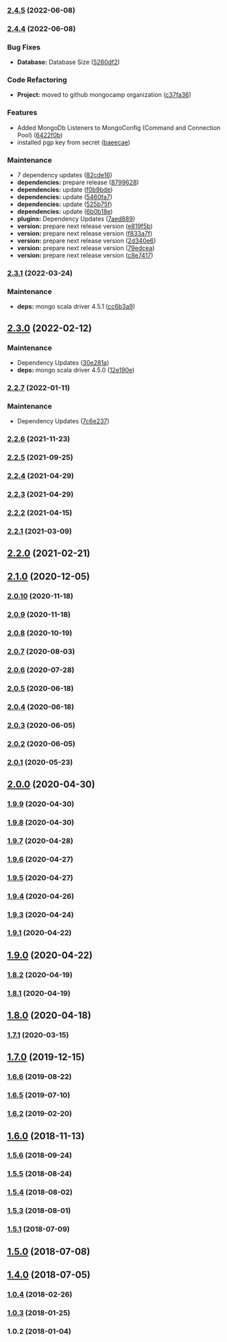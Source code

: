 ### [2.4.5](https://github.com/MongoCamp/mongodb-driver/compare/v2.4.4...v2.4.5) (2022-06-08)

### [2.4.4](https://github.com/MongoCamp/mongodb-driver/compare/v2.3.1...v2.4.4) (2022-06-08)


### Bug Fixes

* **Database:** Database Size ([5260df2](https://github.com/MongoCamp/mongodb-driver/commit/5260df22f24fe6aab3434dce91bb7cce516fe368))


### Code Refactoring

* **Project:** moved to github mongocamp organization ([c37fa36](https://github.com/MongoCamp/mongodb-driver/commit/c37fa364b565764a526491ff274835cf018593a8))


### Features

* Added MongoDb Listeners to MongoConfig (Command and Connection Pool) ([6422f0b](https://github.com/MongoCamp/mongodb-driver/commit/6422f0be4be6a2cf068fe088c869cbbdcf2ecc0d))
* installed pgp key from secret ([baeecae](https://github.com/MongoCamp/mongodb-driver/commit/baeecaee9ecde2cdcf0beb6c0c3ff4bbd5b5abf4))


### Maintenance

* 7 dependency updates ([82cde16](https://github.com/MongoCamp/mongodb-driver/commit/82cde16faf41f43d7bfc94eac67a51933f79ddc3))
* **dependencies:** prepare release ([8799628](https://github.com/MongoCamp/mongodb-driver/commit/87996282e52afd44c2d29473791b88db50e99202))
* **dependencies:** update ([f0b9bde](https://github.com/MongoCamp/mongodb-driver/commit/f0b9bdef85265c5efbdbe23471e0cff40a3228a1))
* **dependencies:** update ([5460fa7](https://github.com/MongoCamp/mongodb-driver/commit/5460fa7c8a9525e3bdd9db57a8398d2517ff8fac))
* **dependencies:** update ([525b75f](https://github.com/MongoCamp/mongodb-driver/commit/525b75fa3988c864f708d1807336a29b88efbfb5))
* **dependencies:** update ([6b0b18e](https://github.com/MongoCamp/mongodb-driver/commit/6b0b18ea21a0ecb889dc3096bb83a880877afd72))
* **plugins:** Dependency Updates ([7aed889](https://github.com/MongoCamp/mongodb-driver/commit/7aed8892c8e185afa0f06d09467ad2b10345c2ba))
* **version:** prepare next release version ([e819f5b](https://github.com/MongoCamp/mongodb-driver/commit/e819f5b972b403d34bbba90a0abadac2041b2d9a))
* **version:** prepare next release version ([f833a7f](https://github.com/MongoCamp/mongodb-driver/commit/f833a7fec131b1b4378126f1c99a6abc616267b4))
* **version:** prepare next release version ([2d340e6](https://github.com/MongoCamp/mongodb-driver/commit/2d340e675b9d26b253817ab5e1bf1d713d903c27))
* **version:** prepare next release version ([79edcea](https://github.com/MongoCamp/mongodb-driver/commit/79edceae04e542afe2ee85c237b7ef3b28129edf))
* **version:** prepare next release version ([c8e7417](https://github.com/MongoCamp/mongodb-driver/commit/c8e7417423860b3ff005a0c8b6576205d89f13b6))

### [2.3.1](https://github.com/MongoCamp/mongodb-driver/compare/v2.3.0...v2.3.1) (2022-03-24)


### Maintenance

* **deps:** mongo scala driver 4.5.1 ([cc6b3a9](https://github.com/MongoCamp/mongodb-driver/commit/cc6b3a92502510f9351e18ae044894319ef7b4c9))

## [2.3.0](https://github.com/MongoCamp/mongodb-driver/compare/v2.2.7...v2.3.0) (2022-02-12)


### Maintenance

* Dependency Updates ([30e281a](https://github.com/MongoCamp/mongodb-driver/commit/30e281a9bc4df69501099d05c14d9ea20fb98621))
* **deps:** mongo scala driver 4.5.0 ([12e190e](https://github.com/MongoCamp/mongodb-driver/commit/12e190e83f38a15940d0442988e1d5f57b6170c6))

### [2.2.7](https://github.com/MongoCamp/mongodb-driver/compare/v2.2.6...v2.2.7) (2022-01-11)


### Maintenance

* Dependency Updates ([7c6e237](https://github.com/MongoCamp/mongodb-driver/commit/7c6e2378091da72cfbc8a5c56a8ff1f1fa0326b5))

### [2.2.6](https://github.com/MongoCamp/mongodb-driver/compare/v2.2.5...v2.2.6) (2021-11-23)

### [2.2.5](https://github.com/MongoCamp/mongodb-driver/compare/v2.2.4...v2.2.5) (2021-09-25)

### [2.2.4](https://github.com/MongoCamp/mongodb-driver/compare/v2.2.3...v2.2.4) (2021-04-29)

### [2.2.3](https://github.com/MongoCamp/mongodb-driver/compare/v2.2.2...v2.2.3) (2021-04-29)

### [2.2.2](https://github.com/MongoCamp/mongodb-driver/compare/v2.2.1...v2.2.2) (2021-04-15)

### [2.2.1](https://github.com/MongoCamp/mongodb-driver/compare/v2.2.0...v2.2.1) (2021-03-09)

## [2.2.0](https://github.com/MongoCamp/mongodb-driver/compare/v2.1.0...v2.2.0) (2021-02-21)

## [2.1.0](https://github.com/MongoCamp/mongodb-driver/compare/v2.0.10...v2.1.0) (2020-12-05)

### [2.0.10](https://github.com/MongoCamp/mongodb-driver/compare/v2.0.9...v2.0.10) (2020-11-18)

### [2.0.9](https://github.com/MongoCamp/mongodb-driver/compare/v2.0.8...v2.0.9) (2020-11-18)

### [2.0.8](https://github.com/MongoCamp/mongodb-driver/compare/v2.0.7...v2.0.8) (2020-10-19)

### [2.0.7](https://github.com/MongoCamp/mongodb-driver/compare/v2.0.6...v2.0.7) (2020-08-03)

### [2.0.6](https://github.com/MongoCamp/mongodb-driver/compare/v2.0.5...v2.0.6) (2020-07-28)

### [2.0.5](https://github.com/MongoCamp/mongodb-driver/compare/v2.0.4...v2.0.5) (2020-06-18)

### [2.0.4](https://github.com/MongoCamp/mongodb-driver/compare/v2.0.3...v2.0.4) (2020-06-18)

### [2.0.3](https://github.com/MongoCamp/mongodb-driver/compare/v2.0.2...v2.0.3) (2020-06-05)

### [2.0.2](https://github.com/MongoCamp/mongodb-driver/compare/v2.0.1...v2.0.2) (2020-06-05)

### [2.0.1](https://github.com/MongoCamp/mongodb-driver/compare/v2.0.0...v2.0.1) (2020-05-23)

## [2.0.0](https://github.com/MongoCamp/mongodb-driver/compare/v1.9.9...v2.0.0) (2020-04-30)

### [1.9.9](https://github.com/MongoCamp/mongodb-driver/compare/v1.9.8...v1.9.9) (2020-04-30)

### [1.9.8](https://github.com/MongoCamp/mongodb-driver/compare/v1.9.7...v1.9.8) (2020-04-30)

### [1.9.7](https://github.com/MongoCamp/mongodb-driver/compare/v1.9.6...v1.9.7) (2020-04-28)

### [1.9.6](https://github.com/MongoCamp/mongodb-driver/compare/v1.9.5...v1.9.6) (2020-04-27)

### [1.9.5](https://github.com/MongoCamp/mongodb-driver/compare/v1.9.4...v1.9.5) (2020-04-27)

### [1.9.4](https://github.com/MongoCamp/mongodb-driver/compare/v1.9.3...v1.9.4) (2020-04-26)

### [1.9.3](https://github.com/MongoCamp/mongodb-driver/compare/v1.9.1...v1.9.3) (2020-04-24)

### [1.9.1](https://github.com/MongoCamp/mongodb-driver/compare/v1.9.0...v1.9.1) (2020-04-22)

## [1.9.0](https://github.com/MongoCamp/mongodb-driver/compare/v1.8.2...v1.9.0) (2020-04-22)

### [1.8.2](https://github.com/MongoCamp/mongodb-driver/compare/v1.8.1...v1.8.2) (2020-04-19)

### [1.8.1](https://github.com/MongoCamp/mongodb-driver/compare/v1.8.0...v1.8.1) (2020-04-19)

## [1.8.0](https://github.com/MongoCamp/mongodb-driver/compare/v1.7.1...v1.8.0) (2020-04-18)

### [1.7.1](https://github.com/MongoCamp/mongodb-driver/compare/v1.7.0...v1.7.1) (2020-03-15)

## [1.7.0](https://github.com/MongoCamp/mongodb-driver/compare/v1.6.6...v1.7.0) (2019-12-15)

### [1.6.6](https://github.com/MongoCamp/mongodb-driver/compare/v1.6.5...v1.6.6) (2019-08-22)

### [1.6.5](https://github.com/MongoCamp/mongodb-driver/compare/v1.6.2...v1.6.5) (2019-07-10)

### [1.6.2](https://github.com/MongoCamp/mongodb-driver/compare/v1.6.0...v1.6.2) (2019-02-20)

## [1.6.0](https://github.com/MongoCamp/mongodb-driver/compare/v1.5.6...v1.6.0) (2018-11-13)

### [1.5.6](https://github.com/MongoCamp/mongodb-driver/compare/v1.5.5...v1.5.6) (2018-09-24)

### [1.5.5](https://github.com/MongoCamp/mongodb-driver/compare/v1.5.4...v1.5.5) (2018-08-24)

### [1.5.4](https://github.com/MongoCamp/mongodb-driver/compare/v1.5.3...v1.5.4) (2018-08-02)

### [1.5.3](https://github.com/MongoCamp/mongodb-driver/compare/v1.5.1...v1.5.3) (2018-08-01)

### [1.5.1](https://github.com/MongoCamp/mongodb-driver/compare/v1.5.0...v1.5.1) (2018-07-09)

## [1.5.0](https://github.com/MongoCamp/mongodb-driver/compare/1.4.0...v1.5.0) (2018-07-08)

## [1.4.0](https://github.com/MongoCamp/mongodb-driver/compare/v1.0.4...1.4.0) (2018-07-05)

### [1.0.4](https://github.com/MongoCamp/mongodb-driver/compare/v1.0.3...v1.0.4) (2018-02-26)

### [1.0.3](https://github.com/MongoCamp/mongodb-driver/compare/1.0.2...v1.0.3) (2018-01-25)

### 1.0.2 (2018-01-04)

